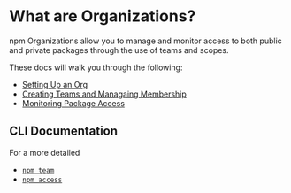 <!--
title: 01 - What are Organizations?
featured: true
-->

# What are Organizations?

npm Organizations allow you to manage and monitor
access to both public and private packages through the
use of teams and scopes.

These docs will walk you through the following:

- [Setting Up an Org][1]
- [Creating Teams and Managaing Membership][2]
- [Monitoring Package Access][3]

## CLI Documentation

For a more detailed 

- [`npm team`][5]
- [`npm access`][6]

[1]: /orgs/creating-an-org
[2]: /orgs/teams
[3]: /orgs/package-access
[5]: /cli/team
[6]: /cli/access
